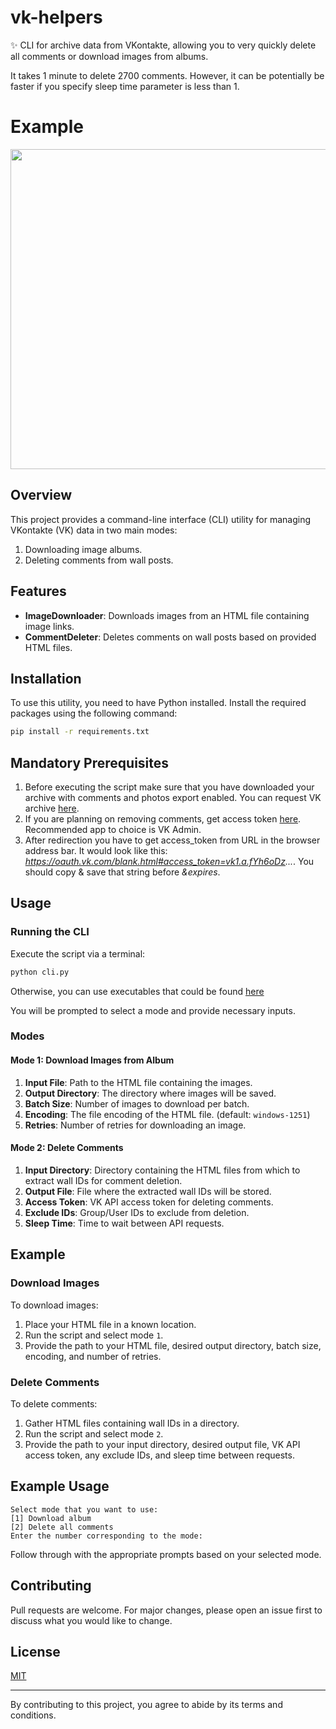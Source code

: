 # vk-helpers

✨ CLI for archive data from VKontakte, allowing you to very quickly delete all comments or download images from albums.

It takes 1 minute to delete 2700 comments. However, it can be potentially be faster if you specify sleep time parameter is less than 1.

# Example
<img src=https://github.com/user-attachments/assets/8bd7659d-01ec-4ff9-bea0-8631c295815e width="512"> 

## Overview

This project provides a command-line interface (CLI) utility for managing VKontakte (VK) data in two main modes:
1. Downloading image albums.
2. Deleting comments from wall posts.

## Features

- **ImageDownloader**: Downloads images from an HTML file containing image links.
- **CommentDeleter**: Deletes comments on wall posts based on provided HTML files.

## Installation

To use this utility, you need to have Python installed. Install the required packages using the following command:

```bash
pip install -r requirements.txt
```

## Mandatory Prerequisites

1. Before executing the script make sure that you have downloaded your archive with comments and photos export enabled. You can request VK archive [here](https://vk.com/data_protection?section=rules&scroll_to_archive=1).
2. If you are planning on removing comments, get access token [here](https://vkhost.github.io/). Recommended app to choice is VK Admin. 
3. After redirection you have to get access_token from URL in the browser address bar. It would look like this: *https://oauth.vk.com/blank.html#access_token=vk1.a.fYh6oDz...*. You should copy & save that string before *&expires*. 

## Usage

### Running the CLI

Execute the script via a terminal:

```bash
python cli.py
```

Otherwise, you can use executables that could be found [here](https://github.com/htkg/vk-helpers/releases)

You will be prompted to select a mode and provide necessary inputs.

### Modes

#### Mode 1: Download Images from Album

1. **Input File**: Path to the HTML file containing the images.
2. **Output Directory**: The directory where images will be saved.
3. **Batch Size**: Number of images to download per batch.
4. **Encoding**: The file encoding of the HTML file. (default: `windows-1251`)
5. **Retries**: Number of retries for downloading an image.

#### Mode 2: Delete Comments

1. **Input Directory**: Directory containing the HTML files from which to extract wall IDs for comment deletion.
2. **Output File**: File where the extracted wall IDs will be stored.
3. **Access Token**: VK API access token for deleting comments.
4. **Exclude IDs**: Group/User IDs to exclude from deletion.
5. **Sleep Time**: Time to wait between API requests.

## Example

### Download Images

To download images:
1. Place your HTML file in a known location.
2. Run the script and select mode `1`.
3. Provide the path to your HTML file, desired output directory, batch size, encoding, and number of retries.

### Delete Comments

To delete comments:
1. Gather HTML files containing wall IDs in a directory.
2. Run the script and select mode `2`.
3. Provide the path to your input directory, desired output file, VK API access token, any exclude IDs, and sleep time between requests.

## Example Usage
```
Select mode that you want to use:
[1] Download album
[2] Delete all comments
Enter the number corresponding to the mode: 
```

Follow through with the appropriate prompts based on your selected mode.

## Contributing

Pull requests are welcome. For major changes, please open an issue first to discuss what you would like to change.

## License

[MIT](https://opensource.org/licenses/MIT)

---

By contributing to this project, you agree to abide by its terms and conditions.
